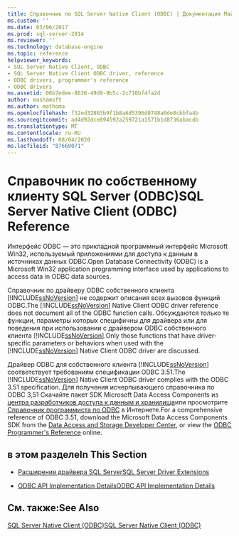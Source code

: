 ```yaml
---
title: Справочник по SQL Server Native Client (ODBC) | Документация Майкрософт
ms.custom: ''
ms.date: 03/06/2017
ms.prod: sql-server-2014
ms.reviewer: ''
ms.technology: database-engine
ms.topic: reference
helpviewer_keywords:
- SQL Server Native Client, ODBC
- SQL Server Native Client ODBC driver, reference
- ODBC drivers, programmer's reference
- ODBC drivers
ms.assetid: 06b7edee-8636-49d9-9b5c-2c710bf4fa2d
author: mashamsft
ms.author: mathoma
ms.openlocfilehash: f32ed32803b9f1b8a6d5396d8748a0de8cbbfa4b
ms.sourcegitcommit: ad4d92dce894592a259721a1571b1d8736abacdb
ms.translationtype: MT
ms.contentlocale: ru-RU
ms.lasthandoff: 08/04/2020
ms.locfileid: "87669071"
---
```

# <a name="sql-server-native-client-odbc-reference"></a><span data-ttu-id="38d01-102">Справочник по собственному клиенту SQL Server (ODBC)</span><span class="sxs-lookup"><span data-stu-id="38d01-102">SQL Server Native Client (ODBC) Reference</span></span>
  <span data-ttu-id="38d01-103">Интерфейс ODBC — это прикладной программный интерфейс Microsoft Win32, используемый приложениями для доступа к данным в источниках данных ODBC.</span><span class="sxs-lookup"><span data-stu-id="38d01-103">Open Database Connectivity (ODBC) is a Microsoft Win32 application programming interface used by applications to access data in ODBC data sources.</span></span>  
  
 <span data-ttu-id="38d01-104">Справочник по драйверу ODBC собственного клиента [!INCLUDE[ssNoVersion](../../includes/ssnoversion-md.md)] не содержит описания всех вызовов функций ODBC.</span><span class="sxs-lookup"><span data-stu-id="38d01-104">The [!INCLUDE[ssNoVersion](../../includes/ssnoversion-md.md)] Native Client ODBC driver reference does not document all of the ODBC function calls.</span></span> <span data-ttu-id="38d01-105">Обсуждаются только те функции, параметры которых специфичны для драйвера или для поведения при использовании с драйвером ODBC собственного клиента [!INCLUDE[ssNoVersion](../../includes/ssnoversion-md.md)].</span><span class="sxs-lookup"><span data-stu-id="38d01-105">Only those functions that have driver-specific parameters or behaviors when used with the [!INCLUDE[ssNoVersion](../../includes/ssnoversion-md.md)] Native Client ODBC driver are discussed.</span></span>  
  
 <span data-ttu-id="38d01-106">Драйвер ODBC для собственного клиента [!INCLUDE[ssNoVersion](../../includes/ssnoversion-md.md)] соответствует требованиям спецификации ODBC 3.51.</span><span class="sxs-lookup"><span data-stu-id="38d01-106">The [!INCLUDE[ssNoVersion](../../includes/ssnoversion-md.md)] Native Client ODBC driver complies with the ODBC 3.51 specification.</span></span> <span data-ttu-id="38d01-107">Для получения исчерпывающего справочника по ODBC 3,51 Скачайте пакет SDK Microsoft Data Access Components из [центра разработчиков доступа к данным и хранилища](https://go.microsoft.com/fwlink?linkid=4173)или просмотрите [Справочник программиста по ODBC](https://go.microsoft.com/fwlink/?LinkId=45250) в Интернете.</span><span class="sxs-lookup"><span data-stu-id="38d01-107">For a comprehensive reference of ODBC 3.51, download the Microsoft Data Access Components SDK from the [Data Access and Storage Developer Center](https://go.microsoft.com/fwlink?linkid=4173), or view the [ODBC Programmer's Reference](https://go.microsoft.com/fwlink/?LinkId=45250) online.</span></span>  
  
## <a name="in-this-section"></a><span data-ttu-id="38d01-108">в этом разделе</span><span class="sxs-lookup"><span data-stu-id="38d01-108">In This Section</span></span>  
  
-   [<span data-ttu-id="38d01-109">Расширения драйвера SQL Server</span><span class="sxs-lookup"><span data-stu-id="38d01-109">SQL Server Driver Extensions</span></span>](../../../2014/database-engine/dev-guide/sql-server-driver-extensions.md)  
  
-   [<span data-ttu-id="38d01-110">ODBC API Implementation Details</span><span class="sxs-lookup"><span data-stu-id="38d01-110">ODBC API Implementation Details</span></span>](../../relational-databases/native-client-odbc-api/odbc-api-implementation-details.md)  
  
## <a name="see-also"></a><span data-ttu-id="38d01-111">См. также:</span><span class="sxs-lookup"><span data-stu-id="38d01-111">See Also</span></span>  
 [<span data-ttu-id="38d01-112">SQL Server Native Client (ODBC)</span><span class="sxs-lookup"><span data-stu-id="38d01-112">SQL Server Native Client &#40;ODBC&#41;</span></span>](../../relational-databases/native-client/odbc/sql-server-native-client-odbc.md)  
  
  
